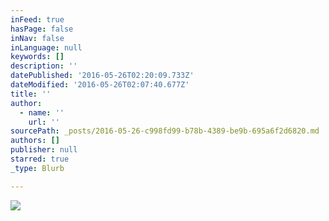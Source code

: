 ```yaml
---
inFeed: true
hasPage: false
inNav: false
inLanguage: null
keywords: []
description: ''
datePublished: '2016-05-26T02:20:09.733Z'
dateModified: '2016-05-26T02:07:40.677Z'
title: ''
author:
  - name: ''
    url: ''
sourcePath: _posts/2016-05-26-c998fd99-b78b-4389-be9b-695a6f2d6820.md
authors: []
publisher: null
starred: true
_type: Blurb

---
```

![](https://the-grid-user-content.s3-us-west-2.amazonaws.com/b91c5c16-4f58-49ad-828f-e9e7bc993790.png)